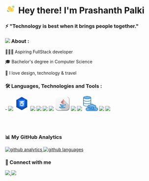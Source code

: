 <h1> <img src="hi.gif" height="30px" width="36px"  alt="hi emoji"/> Hey there! I'm Prashanth Palki</h1>

<h3>⚡ "Technology is best when it brings people together."</h3>


<h3> <img src="https://img.icons8.com/fluent/22/000000/checked-user-male.png"/> About :</h3>
    <p>👨🏻‍💻 Aspiring FullStack developer</p>
    <p>🎓 Bachelor's degree in Computer Science</p>
    <p>🤩 I love design, technology & travel</p>



<h3>🛠️ Languages, Technologies and Tools :</h3>
-    
<img  src="https://img.icons8.com/color/48/000000/html-5.png"/>
<img  src="css.png" style="height:48px;width:48px">
<img  src="https://img.icons8.com/color/48/000000/javascript.png"/>
<img  src="https://img.icons8.com/officexs/48/000000/react.png"/>
<img  src="https://img.icons8.com/color/48/000000/nodejs.png"/>
<img  src="https://img.icons8.com/color/48/000000/c-programming.png"/>
<img  src="java.png">
<img  src="https://img.icons8.com/color/48/000000/python.png"/>
<img  src="https://img.icons8.com/color/48/000000/mongodb.png"/>
<img  src="sqldb.png" style="height:48px;width:48px">
<img  src="https://img.icons8.com/fluent/48/000000/github.png"/>
<img  src="https://img.icons8.com/fluent/48/000000/visual-studio-code-2019.png"/>


<br><br>


<h3>📊 My GitHub Analytics</h3>
    <a href="https://github.com/prashanthpalki">
    <img src="https://github-readme-stats.vercel.app/api?username=prashanthpalki&show_icons=true&theme=merko&locale=en" alt="github analytics" height="150em"/>
    <img src="https://github-readme-stats.vercel.app/api/top-langs?username=prashanthpalki&show_icons=true&theme=tokyonight&locale=en&layout=compact" alt="github languages" height="150em"/>
    </a>

<br>


<h3>🤝 Connect with me</h3>
    <a href="mailto:prashanthpalki@gmail.com"target="_blank">
        <img src="https://img.icons8.com/fluent/40/000000/gmail--v2.png"/>
    </a>
    <a href="https://www.linkedin.com/in/palki-prashanth-091996181/" target="_blank">
       <img src="https://img.icons8.com/fluent/40/000000/linkedin.png"/>
    </a>


